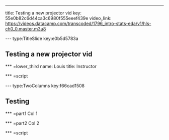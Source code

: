 ---
title: Testing a new projector vid
key: 55e0b82c6d44ca3c6980f555eeef439e
video_link: https://videos.datacamp.com/transcoded/1796_intro-stats-eda/v1/hls-ch0_0.master.m3u8

--- type:TitleSlide key:e0b5d5783a
## Testing a new projector vid

*** =lower_third
name: Louis
title: Instructor

*** =script


--- type:TwoColumns key:f66cad1508
## Testing

*** =part1
Col 1

*** =part2
Col 2

*** =script

